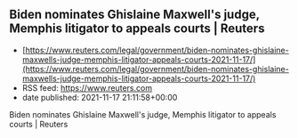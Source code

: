 ## Biden nominates Ghislaine Maxwell's judge, Memphis litigator to appeals courts | Reuters
 - [https://www.reuters.com/legal/government/biden-nominates-ghislaine-maxwells-judge-memphis-litigator-appeals-courts-2021-11-17/](https://www.reuters.com/legal/government/biden-nominates-ghislaine-maxwells-judge-memphis-litigator-appeals-courts-2021-11-17/)
 - RSS feed: https://www.reuters.com
 - date published: 2021-11-17 21:11:58+00:00

Biden nominates Ghislaine Maxwell's judge, Memphis litigator to appeals courts | Reuters

